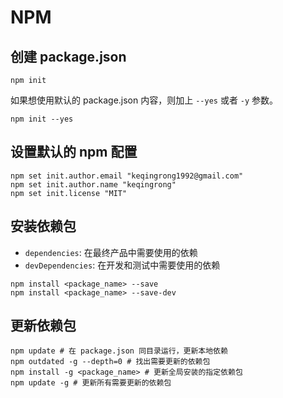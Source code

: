 # NPM

## 创建 package.json
```shell
npm init
```
如果想使用默认的 package.json 内容，则加上 `--yes` 或者 `-y` 参数。
```shell
npm init --yes
```

## 设置默认的 npm 配置
```shell
npm set init.author.email "keqingrong1992@gmail.com"
npm set init.author.name "keqingrong"
npm set init.license "MIT"
```

## 安装依赖包
- `dependencies`: 在最终产品中需要使用的依赖
- `devDependencies`: 在开发和测试中需要使用的依赖
```shell
npm install <package_name> --save
npm install <package_name> --save-dev
```
## 更新依赖包
```shell
npm update # 在 package.json 同目录运行，更新本地依赖
npm outdated -g --depth=0 # 找出需要更新的依赖包
npm install -g <package_name> # 更新全局安装的指定依赖包
npm update -g # 更新所有需要更新的依赖包
```
